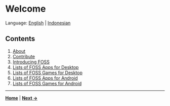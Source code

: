# Welcome
Language: [English](https://github.com/ditokp/Tes_Repositori/blob/master/HOME.md) | [Indonesian](https://github.com/ditokp/Tes_Repositori/blob/master/README.md)


## Contents
1. [About](https://github.com/ditokp/Tes_Repositori/blob/master/About.md)
2. [Contribute](https://github.com/ditokp/Tes_Repositori/blob/master/Contribute.md)
3. [Introducing FOSS](https://en.wikipedia.org/wiki/Free_and_open-source_software)
4. [Lists of FOSS Apps for Desktop](https://github.com/ditokp/Tes_Repositori/blob/master/FOSS-Apps-Desktop.md)
5. [Lists of FOSS Games for Desktop](https://github.com/ditokp/Tes_Repositori/blob/master/FOSS-Games-Desktop.md)
6. [Lists of FOSS Apps for Android]()
7. [Lists of FOSS Games for Android]()

______________________________________
[**Home**](https://github.com/ditokp/Tes_Repositori/blob/master/HOME.md) | [**Next ->**](https://github.com/ditokp/Tes_Repositori/blob/master/About.md)
